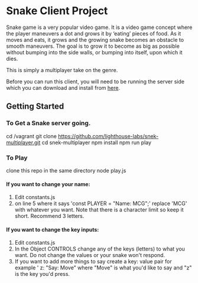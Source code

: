 # Snake Client Project

Snake game is a very popular video game. It is a video game concept where the player maneuvers a dot and grows it by ‘eating’ pieces of food. As it moves and eats, it grows and the growing snake becomes an obstacle to smooth maneuvers. The goal is to grow it to become as big as possible without bumping into the side walls, or bumping into itself, upon which it dies.

This is simply a multiplayer take on the genre.

Before you can run this client, you will need to be running the server side which you can download and install from [here](https://github.com/lighthouse-labs/snek-multiplayer.git). 



## Getting Started

### To Get a Snake server going.

cd /vagrant
git clone https://github.com/lighthouse-labs/snek-multiplayer.git
cd snek-multiplayer
npm install
npm run play

### To Play

clone this repo
in the same directory node play.js

#### If you want to change your name:
1. Edit constants.js
2. on line 5 where it says 'const PLAYER = "Name: MCG";' replace 'MCG' with whatever you want. Note that there is a character limit so keep it short. Recommend 3 letters.

#### If you want to change the key inputs:
1. Edit constants.js
2. In the Object CONTROLS change any of the keys (letters) to what you want. Do not change the values or your snake won't respond.
3. If you want to add more things to say create a key: value pair for example ' z: "Say: Move" where "Move" is what you'd like to say and "z" is the key you'd press.